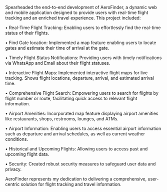 Spearheaded the end-to-end development of AeroFinder, a dynamic web and mobile application designed to provide users with real-time flight tracking and an enriched travel experience. This project included:

• Real-Time Flight Tracking: Enabling users to effortlessly find the real-time status of their flights.

• Find Gate location: Implemented a map feature enabling users to locate gates and estimate their time of arrival at the gate.

• Timely Flight Status Notifications: Providing users with timely notifications via WhatsApp and Email about their flight statuses.

• Interactive Flight Maps: Implemented interactive flight maps for live tracking. Shows flight locations, departure, arrival, and estimated arrival time.

• Comprehensive Flight Search: Empowering users to search for flights by flight number or route, facilitating quick access to relevant flight information.

• Airport Amenities: Incorporated map feature displaying airport amenities like restaurants, shops, restrooms, lounges, and ATMs.

• Airport Information: Enabling users to access essential airport information such as departure and arrival schedules, as well as current weather conditions.

• Historical and Upcoming Flights: Allowing users to access past and upcoming flight data.

• Security: Created robust security measures to safeguard user data and privacy.

AeroFinder represents my dedication to delivering a comprehensive, user-centric solution for flight tracking and travel information.
